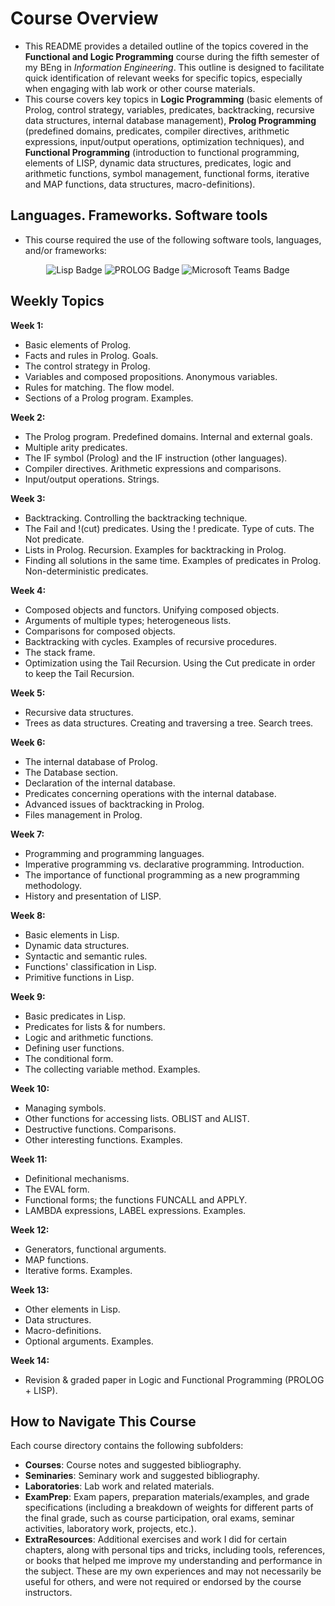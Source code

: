 # Course Overview

- This README provides a detailed outline of the topics covered in the **Functional and Logic Programming** course during the fifth semester of my BEng in _Information Engineering_. This outline is designed to facilitate quick identification of relevant weeks for specific topics, especially when engaging with lab work or other course materials.
- This course covers key topics in **Logic Programming** (basic elements of Prolog, control strategy, variables, predicates, backtracking, recursive data structures, internal database management), **Prolog Programming** (predefined domains, predicates, compiler directives, arithmetic expressions, input/output operations, optimization techniques), and **Functional Programming** (introduction to functional programming, elements of LISP, dynamic data structures, predicates, logic and arithmetic functions, symbol management, functional forms, iterative and MAP functions, data structures, macro-definitions).

## Languages. Frameworks. Software tools

- This course required the use of the following software tools, languages, and/or frameworks:

<div align="center">
  
<p>
  <img alt="Lisp Badge" src="https://img.shields.io/badge/Lisp-%23E34C26?style=for-the-badge&logo=lisp&logoColor=white">
  <img alt="PROLOG Badge" src="https://img.shields.io/badge/PROLOG-%2374283C?style=for-the-badge&logo=prolog&logoColor=white"> 
  <img alt="Microsoft Teams Badge" src="https://img.shields.io/badge/Microsoft Teams-%23626EAF?style=for-the-badge&logo=microsoftteams&logoColor=white">
</p>
  
</div>

## Weekly Topics

**Week 1:** 
- Basic elements of Prolog.
- Facts and rules in Prolog. Goals.
- The control strategy in Prolog.
- Variables and composed propositions. Anonymous variables.
- Rules for matching. The flow model.
- Sections of a Prolog program. Examples.

**Week 2:**
- The Prolog program. Predefined domains. Internal and external goals.
- Multiple arity predicates.
- The IF symbol (Prolog) and the IF instruction (other languages).
- Compiler directives. Arithmetic expressions and comparisons.
- Input/output operations. Strings.

**Week 3:**
- Backtracking. Controlling the backtracking technique.
- The Fail and !(cut) predicates. Using the ! predicate. Type of cuts. The Not predicate.
- Lists in Prolog. Recursion. Examples for backtracking in Prolog.
- Finding all solutions in the same time. Examples of predicates in Prolog. Non-deterministic predicates.

**Week 4:**
- Composed objects and functors. Unifying composed objects.
- Arguments of multiple types; heterogeneous lists.
- Comparisons for composed objects.
- Backtracking with cycles. Examples of recursive procedures.
- The stack frame.
- Optimization using the Tail Recursion. Using the Cut predicate in order to keep the Tail Recursion.

**Week 5:**
- Recursive data structures.
- Trees as data structures. Creating and traversing a tree. Search trees.

**Week 6:**
- The internal database of Prolog.
- The Database section.
- Declaration of the internal database.
- Predicates concerning operations with the internal database.
- Advanced issues of backtracking in Prolog.
- Files management in Prolog.

**Week 7:**
- Programming and programming languages.
- Imperative programming vs. declarative programming. Introduction.
- The importance of functional programming as a new programming methodology.
- History and presentation of LISP. 

**Week 8:**
- Basic elements in Lisp.
- Dynamic data structures.
- Syntactic and semantic rules.
- Functions' classification in Lisp.
- Primitive functions in Lisp.

**Week 9:**
- Basic predicates in Lisp.
- Predicates for lists & for numbers.
- Logic and arithmetic functions.
- Defining user functions.
- The conditional form.
- The collecting variable method. Examples.

**Week 10:**
- Managing symbols.
- Other functions for accessing lists. OBLIST and ALIST.
- Destructive functions. Comparisons.
- Other interesting functions. Examples.

**Week 11:**
- Definitional mechanisms.
- The EVAL form.
- Functional forms; the functions FUNCALL and APPLY.
- LAMBDA expressions, LABEL expressions. Examples.

**Week 12:**
- Generators, functional arguments.
- MAP functions.
- Iterative forms. Examples.

**Week 13:**
- Other elements in Lisp.
- Data structures.
- Macro-definitions.
- Optional arguments. Examples.

**Week 14:**
- Revision & graded paper in Logic and Functional Programming (PROLOG + LISP).

## How to Navigate This Course

Each course directory contains the following subfolders:

- **Courses**: Course notes and suggested bibliography.
- **Seminaries**: Seminary work and suggested bibliography.
- **Laboratories**: Lab work and related materials.
- **ExamPrep**: Exam papers, preparation materials/examples, and grade specifications (including a breakdown of weights for different parts of the final grade, such as course participation, oral exams, seminar activities, laboratory work, projects, etc.).
- **ExtraResources**: Additional exercises and work I did for certain chapters, along with personal tips and tricks, including tools, references, or books that helped me improve my understanding and performance in the subject. These are my own experiences and may not necessarily be useful for others, and were not required or endorsed by the course instructors.
